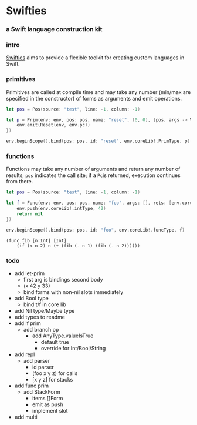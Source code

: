 # Swifties
### a Swift language construction kit 

### intro
[Swifties](https://github.com/codr7/swifties) aims to provide a flexible toolkit for creating custom languages in Swift.

### primitives
Primitives are called at compile time and may take any number (min/max are specified in the constructor) of forms as arguments and emit operations. 

```swift
let pos = Pos(source: "test", line: -1, column: -1)

let p = Prim(env: env, pos: pos, name: "reset", (0, 0), {pos, args -> Void in
    env.emit(Reset(env, env.pc))
})

env.beginScope().bind(pos: pos, id: "reset", env.coreLib!.PrimType, p)
```

### functions
Functions may take any number of arguments and return any number of results; `pos` indicates the call site; if a `Pc`is returned, execution continues from there.

```swift
let pos = Pos(source: "test", line: -1, column: -1)

let f = Func(env: env, pos: pos, name: "foo", args: [], rets: [env.coreLib!.intType], {pos -> Pc? in
    env.push(env.coreLib!.intType, 42)
    return nil
})

env.beginScope().bind(pos: pos, id: "foo", env.coreLib!.funcType, f)
```

```
(func fib [n:Int] [Int]
    (if (< n 2) n (+ (fib (- n 1) (fib (- n 2))))))
```

### todo
- add let-prim
    - first arg is bindings second body
    - (x 42 y 33)
    - bind forms with non-nil slots immediately
- add Bool type
    - bind t/f in core lib
- add Nil type/Maybe type
- add types to readme
- add if prim
    - add branch op
        - add AnyType.valueIsTrue
            - default true
            - override for Int/Bool/String
- add repl
    - add parser
        - id parser
        - (foo x y z) for calls
        - [x y z] for stacks
- add func prim
    - add StackForm
        - items []Form
        - emit as push
        - implement slot
- add multi
